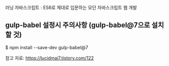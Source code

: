 러닝 자바스크립트 : ES6로 제대로 입문하는 모던 자바스크립트 웹 개발


## gulp-babel 설정시 주의사항 (gulp-babel@7으로 설치할 것)

$ npm install --save-dev gulp-babel@7

참고 자료: https://lucidmaj7.tistory.com/122


